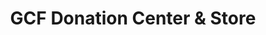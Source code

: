 ---
title: "GCF Donation Center & Store"
url: /clayton/gcf-donation-center-and-store/
shop: charity
---